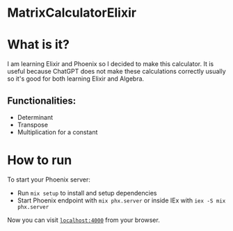 # MatrixCalculatorElixir

# What is it?

I am learning Elixir and Phoenix so I decided to make this calculator. It is useful because ChatGPT does not make these calculations correctly usually so it's good for both learning Elixir and Algebra.

## Functionalities:

- Determinant
- Transpose
- Multiplication for a constant

# How to run
To start your Phoenix server:

  * Run `mix setup` to install and setup dependencies
  * Start Phoenix endpoint with `mix phx.server` or inside IEx with `iex -S mix phx.server`

Now you can visit [`localhost:4000`](http://localhost:4000) from your browser.
